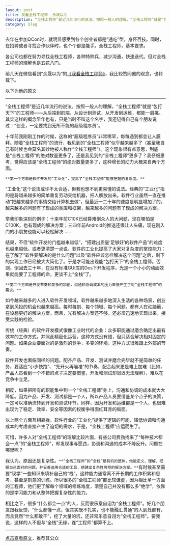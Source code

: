 ```yaml
---
layout: post
title: 我看全栈工程师——余晟以为
description: “全栈工程师”是近几年流行的说法。按照一般人的理解，“全栈工程师”就是“包打天下”的工程师——从后端到前端，从设计到测试，从开发到运维，都能一肩挑。其实这样的概念早年也有，只是当时不叫这个名字，我还记得自己有个朋友说过：“创业，一定要找到无所不能的超级程序员”。
category: blog
---
```


去年在参加QCon时，就明显感受到各个创业者都是“通吃”型，身怀百技。同时，在招聘或者寻找合作伙伴时，也个个都是能手。全栈工程师，基本要求。

各公司也都在努力寻找全栈工程师，各种特种兵，减少沟通，快速迭代。但对全栈工程师的理解也是五花八门。

前几天在微信看到“余晟以为”的[《我看全栈工程师》](http://mp.weixin.qq.com/s?__biz=MzA3MDMwOTcwMg==&mid=205343330&idx=1&sn=3a99689c589ae8cc36256c9d8bc6d832)，我比较赞同他的观念，也转载下。

以下为他的原文

******

“全栈工程师”是近几年流行的说法。按照一般人的理解，“全栈工程师”就是“包打天下”的工程师——从后端到前端，从设计到测试，从开发到运维，都能一肩挑。其实这样的概念早年也有，只是当时不叫这个名字，我还记得自己有个朋友说过：“创业，一定要找到无所不能的超级程序员”。

十年前我刚刚工作的时候，这样的“超级程序员”非常稀罕，每每遇到都会让人膜拜。随着“全栈工程师”的流行，我见到的“全栈工程师”似乎越来越多了（甚至我自己有时候也会莫名其妙地被人称作“全栈工程师”）。这个现象很有点意思，到底是“全栈工程师”的绝对数量更多了，还是我见到的“全栈工程师”更多了？我仔细思考，觉得应该是“全栈工程师”的绝对数量更多了，这种增长的动力大概来自两个方面。

`**第一个方面是软件开发的“工业化”，提高了“全栈工程师”能够把握的复杂度。**`

“工业化”这个说法或许不太合适，但我也想不到更易懂的说法。经典的“工业化”指的是将越来越多的简单重复劳动交给机器，把人解放出来。软件行业虽然一直在推动“把越来越多的事情交给计算机去做”，但最近一二十年的速度是明显增加了的。越来越多的问题有了现成的类库和框架，越来越多的问题有了现成的解决方案。

举我印象深刻的例子：十来年前C10K已经算难倒众人的大问题，现在哪怕是C100K，也有现成的解决方案；三四年前Android的推送还很让人头痛，现在刚入门的小朋友也能可以轻松解决……

结果，不但“软件开发的门槛越来越低”，“搭建出质量‘足够好’的软件产品”的难度也越来越低。或者更清楚一点说，软件的工业化提高了大家对复杂度的掌控能力：在了解了“软件要解决的是什么问题”以及“软件应该怎样解决这个问题”之后，剩下的实现工作已经被大大简化了。于是才可能出现能“包打天下”的全栈工程师。否则，倒回去三十年，在没有标准GUI库的Dos下开发程序，光是一个小小的动画效果就能要了工程师的命，更谈不上“全栈”了。

`**第二个方面是开发节奏和竞争的加剧，沟通和协调成本的压力直接产生了对“全栈工程师”的需求。**`

如今越来越多的人进入软件开发领域，软件越来越多地深入生活的各种场景，创业拿到风投的机会也越来越高。每时每刻、每个领域、每个问题，都有人在动脑筋，在设想更好的解决方案。而且，光有解决方案还不够，还必须迅速地实现出来，接受实践的检验。

传统（经典）的软件开发模式很像工业时代的企业：众多职能通过磨合确定出最有效率的工作方式，并照此精密化运营。这种方式没有错，但只适合解决相对固定的问题。如果企业要面对的是激烈的竞争，多变的环境，这种方式很难跟上外部的节奏。

软件开发也面临同样的问题。配齐产品、开发、测试并磨合完毕就不是简单的任务，要适应“小步快跑”、“先开火再瞄准”的节奏，配合起来更是难上加难（比如，产品人员看到一个不错的点子决定要借鉴，开发和测试却迟迟无法理解），难以在竞争中立足。

相反，如果把所有的职能集中到一个“全栈工程师”身上，沟通和协调的成本就大大降低。因为产品、开发、测试都是一个人，所以产品人员要借鉴某个点子的决策，一定可以准确流转到开发和测试环节。同样，因为开发和运维都是一个人，也很难出现为了稳定、效率、安全等因素的权衡争得面红耳赤的局面。

以上两个方面互相靠拢。软件行业的“工业化”提供了逻辑的可能，降低协调和沟通成本的考虑直接产生了迫切的需求，于是，“全栈工程师”应运而生了。

可惜，许多人对“全栈工程师”的理解比较片面，有些公司费劲找来了“每种技术都会一点”的“全栈工程师”，却发现事与愿违，协调和沟通的成本不降反升。问题在哪里呢？

我认为，原因还是复杂性。`**“全栈工程师”的“全栈”是有机的整体，他能定义、理解、把握自己面对的问题，并妥善选用合适的工具，搭建出复杂性可控的解决方案。**`有时候甚至需要“现学”一些知识来填补自己的“栈”。这种能力通常离不开长期的工作积累和思考，甚至是刻意的训练。所以很多的“全栈工程师”都比较谦虚，因为相比单一方面的工程师，他们更了解每个领域的修炼难度，清楚自己并没有那么多“绝学”，依靠的是学习能力和从整体把握复杂性的能力。

相比之下，很多“什么都会一点”的人，反而很乐意自诩为“全栈工程师”。好几个朋友跟我反馈，“什么都懂一点，但其实既不扎实，也不能融汇贯通”的人到处都有，而且竟然“什么都敢干”，挖了大量的坑，还非常乐意自诩为“全栈工程师”。要我说，这样的人不但与“全栈”无缘，连“工程师”都算不上。

******

[点击查看原文](http://mp.weixin.qq.com/s?__biz=MzA3MDMwOTcwMg==&mid=205343330&idx=1&sn=3a99689c589ae8cc36256c9d8bc6d832)，推荐其公众
